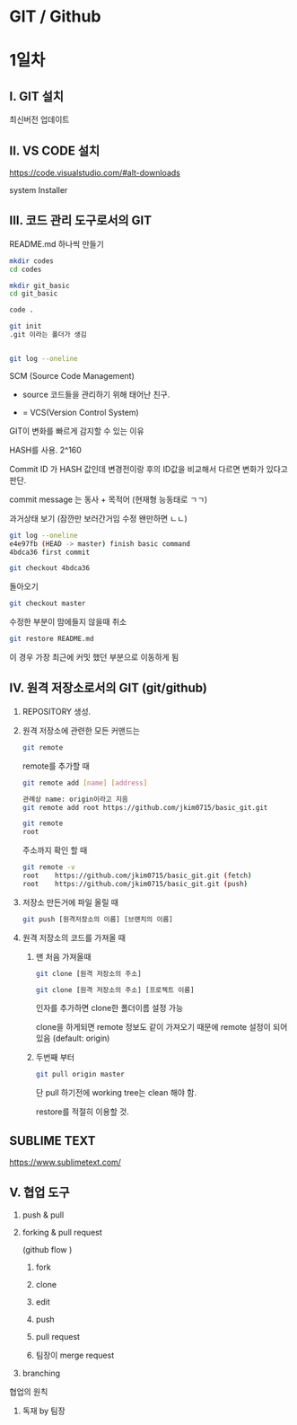 # GIT  /  Github

# 1일차

## I. GIT 설치 

최신버전 업데이트



## II. VS CODE 설치

https://code.visualstudio.com/#alt-downloads

system Installer



## III. 코드 관리 도구로서의 GIT

README.md 하나씩 만들기

```bash
mkdir codes
cd codes

mkdir git_basic
cd git_basic

code .

git init
.git 이라는 폴더가 생김 


git log --oneline
```

SCM  (Source Code Management)

- source 코드들을 관리하기 위해 태어난 친구.

-  = VCS(Version Control System)

GIT이 변화를 빠르게 감지할 수 있는 이유

HASH를 사용. 2^160 

Commit ID 가 HASH 값인데 변경전이랑 후의 ID값을 비교해서 다르면 변화가 있다고 판단.



commit message 는 동사 + 목적어 (현재형 능동태로 ㄱㄱ)





과거상태 보기 (잠깐만 보러간거임 수정 왠만하면 ㄴㄴ)

```bash
git log --oneline
e4e97fb (HEAD -> master) finish basic command
4bdca36 first commit

git checkout 4bdca36 
```

돌아오기

```bash
git checkout master
```



수정한 부분이 맘에들지 않을때 취소

```bash
git restore README.md
```

이 경우 가장 최근에 커밋 했던 부분으로 이동하게 됨



## IV. 원격 저장소로서의 GIT (git/github)

1. REPOSITORY 생성.

2. 원격 저장소에 관련한 모든 커맨드는

   ```bash
   git remote
   ```

   remote를 추가할 때 

   ```bash
   git remote add [name] [address]
   
   관례상 name: origin이라고 지음
   git remote add root https://github.com/jkim0715/basic_git.git
   
   git remote
   root
   
   ```

   주소까지 확인 할 때

   ```bash
   git remote -v
   root    https://github.com/jkim0715/basic_git.git (fetch)
   root    https://github.com/jkim0715/basic_git.git (push)
   
   ```

3. 저장소 만든거에 파일 올릴 때 

   ```bash
   git push [원격저장소의 이름] [브랜치의 이름]
   ```

4. 원격 저장소의 코드를 가져올 때

   1. 맨 처음 가져올때 

      ```bash
      git clone [원격 저장소의 주소]
      
      git clone [원격 저장소의 주소] [프로젝트 이름]
      
      ```

      인자를 추가하면 clone한 폴더이름 설정 가능

      clone을 하게되면 remote 정보도 같이 가져오기 때문에 remote 설정이 되어있음 (default: origin)

   2. 두번째 부터 

      ```bash
      git pull origin master
      ```

      단 pull 하기전에 working tree는 clean 해야 함.

      restore를 적절히 이용할 것.

      

## SUBLIME TEXT

https://www.sublimetext.com/

## V. 협업 도구

1. push & pull

   

2. forking & pull request

   (github flow )

   1. fork

   2. clone
   3. edit
   4. push
   5. pull request
   6. 팀장이 merge request

   

3. branching 

협업의 원칙 

1. 독재 by 팀장 



